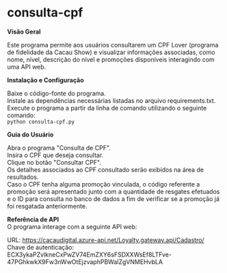 # consulta-cpf

**Visão Geral**

Este programa permite aos usuários consultarem um CPF Lover (programa de fidelidade da Cacau Show) e visualizar informações associadas, como nome, nível, descrição do nível e promoções disponíveis interagindo com uma API web.

**Instalação e Configuração**

Baixe o código-fonte do programa.  
Instale as dependências necessárias listadas no arquivo requirements.txt.  
Execute o programa a partir da linha de comando utilizando o seguinte comando:  
```python consulta-cpf.py```

**Guia do Usuário**

Abra o programa "Consulta de CPF".  
Insira o CPF que deseja consultar.  
Clique no botão "Consultar CPF".  
Os detalhes associados ao CPF consultado serão exibidos na área de resultados.  
Caso o CPF tenha alguma promoção vinculada, o código referente a promoção será apresentado junto com a quantidade de resgates efetuados e o ID para consulta no banco de dados a fim de verificar se a promoção já foi resgatada anteriormente.  

**Referência de API**  
O programa interage com a seguinte API web:

URL: https://cacaudigital.azure-api.net/Loyalty.gateway.api/Cadastro/  
Chave de autenticação: ECX3ykaPZvlkneCxPwZV74EmZXY6sFSDXXWsEf8LTFve-47PGhkwkX9Fw3nWwOtEjzvaphPBWalZgVNMEHvbLA
